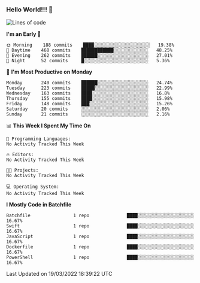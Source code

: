 ### Hello World!!! 👋

<!--
**kekotek/kekotek** is a ✨ _special_ ✨ repository because its `README.md` (this file) appears on your GitHub profile.

Here are some ideas to get you started:

- 🔭 I’m currently working on ...
- 🌱 I’m currently learning ...
- 👯 I’m looking to collaborate on ...
- 🤔 I’m looking for help with ...
- 💬 Ask me about ...
- 📫 How to reach me: ...
- 😄 Pronouns: ...
- ⚡ Fun fact: ...
-->

<!--START_SECTION:waka-->
![Lines of code](https://img.shields.io/badge/From%20Hello%20World%20I%27ve%20Written-19%20Thousand%20lines%20of%20code-blue)

**I'm an Early 🐤** 

```text
🌞 Morning    188 commits    ████░░░░░░░░░░░░░░░░░░░░░   19.38% 
🌆 Daytime    468 commits    ████████████░░░░░░░░░░░░░   48.25% 
🌃 Evening    262 commits    ██████░░░░░░░░░░░░░░░░░░░   27.01% 
🌙 Night      52 commits     █░░░░░░░░░░░░░░░░░░░░░░░░   5.36%

```
📅 **I'm Most Productive on Monday** 

```text
Monday       240 commits    ██████░░░░░░░░░░░░░░░░░░░   24.74% 
Tuesday      223 commits    █████░░░░░░░░░░░░░░░░░░░░   22.99% 
Wednesday    163 commits    ████░░░░░░░░░░░░░░░░░░░░░   16.8% 
Thursday     155 commits    ████░░░░░░░░░░░░░░░░░░░░░   15.98% 
Friday       148 commits    ███░░░░░░░░░░░░░░░░░░░░░░   15.26% 
Saturday     20 commits     ░░░░░░░░░░░░░░░░░░░░░░░░░   2.06% 
Sunday       21 commits     ░░░░░░░░░░░░░░░░░░░░░░░░░   2.16%

```


📊 **This Week I Spent My Time On** 

```text
💬 Programming Languages: 
No Activity Tracked This Week

🔥 Editors: 
No Activity Tracked This Week

🐱‍💻 Projects: 
No Activity Tracked This Week

💻 Operating System: 
No Activity Tracked This Week

```

**I Mostly Code in Batchfile** 

```text
Batchfile                1 repo              ████░░░░░░░░░░░░░░░░░░░░░   16.67% 
Swift                    1 repo              ████░░░░░░░░░░░░░░░░░░░░░   16.67% 
JavaScript               1 repo              ████░░░░░░░░░░░░░░░░░░░░░   16.67% 
Dockerfile               1 repo              ████░░░░░░░░░░░░░░░░░░░░░   16.67% 
PowerShell               1 repo              ████░░░░░░░░░░░░░░░░░░░░░   16.67%

```



 Last Updated on 19/03/2022 18:39:22 UTC
<!--END_SECTION:waka-->
